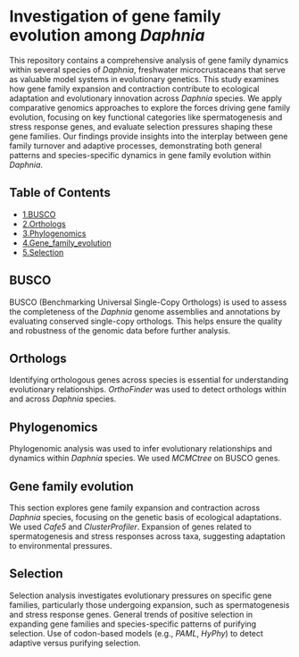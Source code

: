 
# Investigation of gene family evolution among _Daphnia_
This repository contains a comprehensive analysis of gene family dynamics within several species of _Daphnia_, freshwater microcrustaceans that serve as valuable model systems in evolutionary genetics. This study examines how gene family expansion and contraction contribute to ecological adaptation and evolutionary innovation across _Daphnia_ species. We apply comparative genomics approaches to explore the forces driving gene family evolution, focusing on key functional categories like spermatogenesis and stress response genes, and evaluate selection pressures shaping these gene families. Our findings provide insights into the interplay between gene family turnover and adaptive processes, demonstrating both general patterns and species-specific dynamics in gene family evolution within _Daphnia_.
## Table of Contents
- [1.BUSCO](#1.BUSCO)
- [2.Orthologs](#2.Orthologs)
- [3.Phylogenomics](#3.Phylogenomics)
- [4.Gene_family_evolution](#4.Gene_family_evolution)
- [5.Selection](#5.Selection)

## BUSCO
BUSCO (Benchmarking Universal Single-Copy Orthologs) is used to assess the completeness of the _Daphnia_ genome assemblies and annotations by evaluating conserved single-copy orthologs. 
This helps ensure the quality and robustness of the genomic data before further analysis.

## Orthologs
Identifying orthologous genes across species is essential for understanding evolutionary relationships.
_OrthoFinder_ was used to detect orthologs within and across _Daphnia_ species.

## Phylogenomics
Phylogenomic analysis was used to infer evolutionary relationships and dynamics within _Daphnia_ species. 
We used _MCMCtree_ on BUSCO genes.

## Gene family evolution
This section explores gene family expansion and contraction across _Daphnia_ species, focusing on the genetic basis of ecological adaptations. 
We used _Cafe5_ and _ClusterProfiler_.
Expansion of genes related to spermatogenesis and stress responses across taxa, suggesting adaptation to environmental pressures.

## Selection 
Selection analysis investigates evolutionary pressures on specific gene families, particularly those undergoing expansion, such as spermatogenesis and stress response genes.
General trends of positive selection in expanding gene families and species-specific patterns of purifying selection.
Use of codon-based models (e.g., _PAML_, _HyPhy_) to detect adaptive versus purifying selection.
